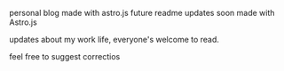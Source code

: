 
personal blog made with astro.js
future readme updates soon
made with Astro.js

updates about my work life, everyone's welcome to read.

feel free to suggest correctios
